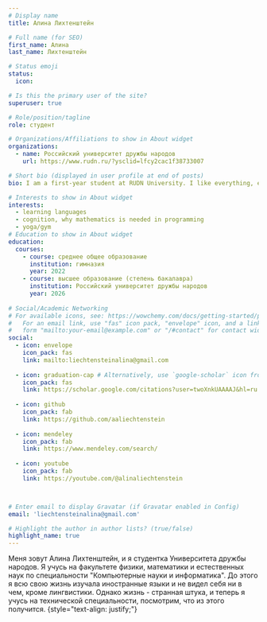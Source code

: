 ```yaml
---
# Display name
title: Алина Лихтенштейн

# Full name (for SEO)
first_name: Алина
last_name: Лихтенштейн

# Status emoji
status: 
  icon: 

# Is this the primary user of the site?
superuser: true

# Role/position/tagline
role: студент

# Organizations/Affiliations to show in About widget
organizations:
  - name: Российский университет дружбы народов
    url: https://www.rudn.ru/?ysclid=lfcy2cac1f38733007

# Short bio (displayed in user profile at end of posts)
bio: I am a first-year student at RUDN University. I like everything, except that I don't understand why there is so much mathematics in Computer and Information Sciences... I feel that my purpose is whether a programmer needs mathematics or not

# Interests to show in About widget
interests:
  - learning languages
  - cognition, why mathematics is needed in programming
  - yoga/gym
# Education to show in About widget
education:
  courses:
    - course: среднее общее образование
      institution: гимназия
      year: 2022
    - course: высшее образование (степень бакалавра)
      institution: Российский университет дружбы народов
      year: 2026
    
# Social/Academic Networking
# For available icons, see: https://wowchemy.com/docs/getting-started/page-builder/#icons
#   For an email link, use "fas" icon pack, "envelope" icon, and a link in the
#   form "mailto:your-email@example.com" or "/#contact" for contact widget.
social:
  - icon: envelope
    icon_pack: fas
    link: mailto:liechtensteinalina@gmail.com
    
  - icon: graduation-cap # Alternatively, use `google-scholar` icon from `ai` icon pack
    icon_pack: fas
    link: https://scholar.google.com/citations?user=twoXnkUAAAAJ&hl=ru
    
  - icon: github
    icon_pack: fab
    link: https://github.com/aaliechtenstein
    
  - icon: mendeley  
    icon_pack: fab
    link: https://www.mendeley.com/search/
    
  - icon: youtube
    icon_pack: fab
    link: https://youtube.com/@alinaliechtenstein



# Enter email to display Gravatar (if Gravatar enabled in Config)
email: 'liechtensteinalina@gmail.com'

# Highlight the author in author lists? (true/false)
highlight_name: true
---
```


Меня зовут Алина Лихтенштейн, и я студентка Университета дружбы народов. Я учусь на факультете физики, математики и естественных наук по специальности "Компьютерные науки и информатика". До этого я всю свою жизнь изучала иностранные языки и не видел себя ни в чем, кроме лингвистики. Однако жизнь - странная штука, и теперь я учусь на технической специальности, посмотрим, что из этого получится.
{style="text-align: justify;"}
